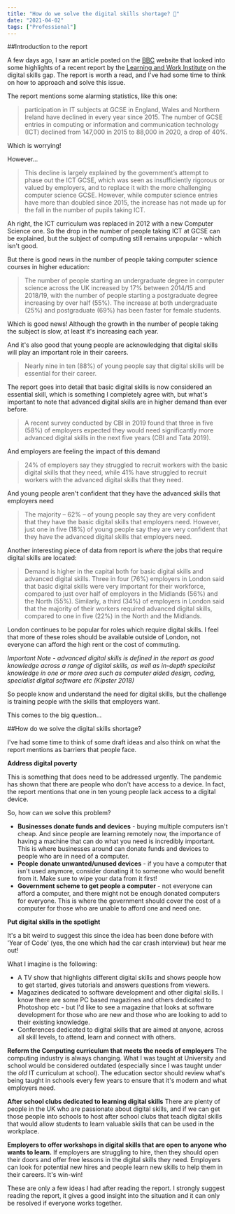 ```yaml
---
title: "How do we solve the digital skills shortage? 🤔"
date: "2021-04-02"
tags: ["Professional"]
---
```

##Introduction to the report

A few days ago, I saw an article posted on the [BBC](https://www.bbc.co.uk/news/business-56479304) website that looked into some highlights of a recent report by the [Learning and Work Institute](https://learningandwork.org.uk/resources/research-and-reports/disconnected-exploring-the-digital-skills-gap/) on the digital skills gap. The report is worth a read, and I've had some time to think on how to approach and solve this issue.

The report mentions some alarming statistics, like this one:
<blockquote>
participation in IT subjects at GCSE in England, Wales and Northern Ireland have declined in every year since 2015. The number of GCSE entries in computing or information and communication technology (ICT) declined from 147,000 in 2015 to 88,000 in 2020, a drop of 40%. 
</blockquote>

Which is worrying!

However...
<blockquote>
This decline is largely explained by the government’s attempt to phase out the ICT GCSE, which was seen as insufficiently rigorous or valued by employers, and to replace it with the more challenging computer science GCSE. However, while computer science entries have more than doubled since 2015, the increase has not made up for the fall in the number of pupils taking ICT. 
</blockquote>

Ah right, the ICT curriculum was replaced in 2012 with a new Computer Science one. So the drop in the number of people taking ICT at GCSE can be explained, but the subject of computing still remains unpopular - which isn't good.

But there is good news in the number of people taking computer science courses in higher education:
<blockquote>
The number of people starting an undergraduate degree in computer science across the UK increased by 17% between 2014/15 and 2018/19, with the number of people starting a postgraduate degree increasing by over half (55%). The increase at both undergraduate (25%) and postgraduate (69%) has been faster for female students.
</blockquote>

Which is good news! Although the growth in the number of people taking the subject is slow, at least it's increasing each year.

And it's also good that young people are acknowledging that digital skills will play an important role in their careers.
<blockquote>
Nearly nine in ten (88%) of young people say that digital skills will be essential for their career. 
</blockquote>

The report goes into detail that basic digital skills is now considered an essential skill, which is something I completely agree with, but what's important to note that advanced digital skills are in higher demand than ever before.
<blockquote>
A recent survey conducted by CBI in 2019 found that three in five (58%) of employers expected they would need significantly more advanced digital skills in the next five years (CBI and Tata 2019). 
</blockquote>

And employers are feeling the impact of this demand
<blockquote>
24% of employers say they struggled to recruit workers with the basic digital skills that they need, while 41% have struggled to recruit workers with the advanced digital skills that they need. 
</blockquote>

And young people aren't confident that they have the advanced skills that employers need
<blockquote>
The majority – 62% – of young people say they are very confident that they have the basic digital skills that employers need. However, just one in five (18%) of young people say they are very confident that they have the advanced digital skills that employers need.
</blockquote>

Another interesting piece of data from report is _where_ the jobs that require digital skills are located:
<blockquote>
Demand is higher in the capital both for basic digital skills and advanced digital skills. Three in four (76%) employers in London said that basic digital skills were very important for their workforce, compared to just over half of employers in the Midlands (56%) and the North (55%). Similarly, a third (34%) of employers in London said that the majority of their workers required advanced digital skills, compared to one in five (22%) in the North and the Midlands.
</blockquote>

London continues to be popular for roles which require digital skills. I feel that more of these roles should be available outside of London, not everyone can afford the high rent or the cost of commuting.

*Important Note - advanced digital skills is defined in the report as good knowledge across a range of digital skills, as well as in-depth specialist knowledge in one or more area such as computer aided design, coding, specialist digital software etc (Kipster 2018)*

So people know and understand the need for digital skills, but the challenge is training people with the skills that employers want.

This comes to the big question...

##How do we solve the digital skills shortage?

I've had some time to think of some draft ideas and also think on what the report mentions as barriers that people face.

**Address digital poverty**

This is something that does need to be addressed urgently. The pandemic has shown that there are people who don't have access to a device. In fact, the report mentions that one in ten young people lack access to a digital device.

So, how can we solve this problem?

* __Businesses donate funds and devices__ - buying multiple computers isn't cheap. And since people are learning remotely now, the importance of having a machine that can do what you need is incredibly important. This is where businesses around can donate funds and devices to people who are in need of a computer.
* __People donate unwanted/unused devices__ - if you have a computer that isn't used anymore, consider donating it to someone who would benefit from it. Make sure to wipe your data from it first!
* __Government scheme to get people a computer__ - not everyone can afford a computer, and there might not be enough donated computers for everyone. This is where the government should cover the cost of a computer for those who are unable to afford one and need one.

**Put digital skills in the spotlight**

It's a bit weird to suggest this since the idea has been done before with 'Year of Code' (yes, the one which had the car crash interview) but hear me out!

What I imagine is the following:
* A TV show that highlights different digital skills and shows people how to get started, gives tutorials and answers questions from viewers.
* Magazines dedicated to software development and other digital skills. I know there are some PC based magazines and others dedicated to Photoshop etc - but I'd like to see a magazine that looks at software development for those who are new and those who are looking to add to their existing knowledge.
* Conferences dedicated to digital skills that are aimed at anyone, across all skill levels, to attend, learn and connect with others.

**Reform the Computing curriculum that meets the needs of employers**
The computing industry is always changing. What I was taught at University and school would be considered outdated (especially since I was taught under the *old* IT curriculum at school). The education sector should review what's being taught in schools every few years to ensure that it's modern and what employers need.

**After school clubs dedicated to learning digital skills**
There are plenty of people in the UK who are passionate about digital skills, and if we can get those people into schools to host after school clubs that teach digital skills that would allow students to learn valuable skills that can be used in the workplace.

**Employers to offer workshops in digital skills that are open to anyone who wants to learn.**
If employers are struggling to hire, then they should open their doors and offer free lessons in the digital skills they need. Employers can look for potential new hires and people learn new skills to help them in their careers. It's win-win!

These are only a few ideas I had after reading the report. I strongly suggest reading the report, it gives a good insight into the situation and it can only be resolved if everyone works together.